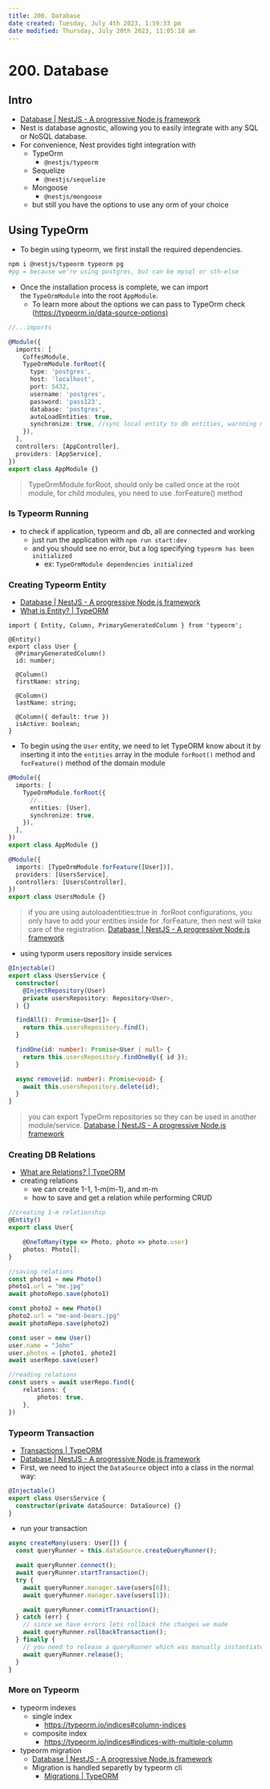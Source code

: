 ```yaml
---
title: 200. Database
date created: Tuesday, July 4th 2023, 1:59:33 pm
date modified: Thursday, July 20th 2023, 11:05:18 am
---
```


# 200. Database

## Intro

- [Database | NestJS - A progressive Node.js framework](https://docs.nestjs.com/techniques/database)
- Nest is database agnostic, allowing you to easily integrate with any SQL or NoSQL database.
- For convenience, Nest provides tight integration with
	- TypeOrm
		- `@nestjs/typeorm`
	- Sequelize
		- `@nestjs/sequelize`
	- Mongoose
		- `@nestjs/mongoose`
	- but still you have the options to use any orm of your choice

## Using TypeOrm

- To begin using typeorm, we first install the required dependencies.

```sh
npm i @nestjs/typeorm typeorm pg   
#pg = because we're using postgres, but can be mysql or sth-else
```

- Once the installation process is complete, we can import the `TypeOrmModule` into the root `AppModule`.
	- To learn more about the options we can pass to TypeOrm check (<https://typeorm.io/data-source-options)>

```ts
//...imports

@Module({
  imports: [
    CoffesModule,
    TypeOrmModule.forRoot({
      type: 'postgres',
      host: 'localhost',
      port: 5432,
      username: 'postgres',
      password: 'pass123',
      database: 'postgres',
      autoLoadEntities: true,
      synchronize: true, //sync local entity to db entities, warnning must be diabled in production
    }),
  ],
  controllers: [AppController],
  providers: [AppService],
})
export class AppModule {}

```

> TypeOrmModule.forRoot, should only be called once at the root module, for child modules, you need to use .forFeature() method

### Is Typeorm Running

- to check if application, typeorm and db, all are connected and working
	- just run the application with `npm run start:dev`
	- and you should see no error, but a log specifying `typeorm has been initialized`
		- ex: `TypeOrmModule dependencies initialized`

### Creating Typeorm Entity

- [Database | NestJS - A progressive Node.js framework](https://docs.nestjs.com/techniques/database#repository-pattern)
- [What is Entity? | TypeORM](https://typeorm.io/#/entities)

```tsx
import { Entity, Column, PrimaryGeneratedColumn } from 'typeorm';

@Entity()
export class User {
  @PrimaryGeneratedColumn()
  id: number;

  @Column()
  firstName: string;

  @Column()
  lastName: string;

  @Column({ default: true })
  isActive: boolean;
}
```

- To begin using the `User` entity, we need to let TypeORM know about it by inserting it into the `entities` array in the module `forRoot()` method and `forFeature()` method of the domain module

```ts
@Module({
  imports: [
    TypeOrmModule.forRoot({
      //...
      entities: [User],
      synchronize: true,
    }),
  ],
})
export class AppModule {}
```

```ts
@Module({
  imports: [TypeOrmModule.forFeature([User])],
  providers: [UsersService],
  controllers: [UsersController],
})
export class UsersModule {}
```

> if you are using autoloadentities:true in .forRoot configurations, you only have to add your entities inside for .forFeature, then nest will take care of the registration. [Database | NestJS - A progressive Node.js framework](https://docs.nestjs.com/techniques/database#auto-load-entities)

- using typorm users repository inside services

```typescript
@Injectable()
export class UsersService {
  constructor(
    @InjectRepository(User)
    private usersRepository: Repository<User>,
  ) {}

  findAll(): Promise<User[]> {
    return this.usersRepository.find();
  }

  findOne(id: number): Promise<User | null> {
    return this.usersRepository.findOneBy({ id });
  }

  async remove(id: number): Promise<void> {
    await this.usersRepository.delete(id);
  }
}
```

> you can export TypeOrm repositories so they can be used in another module/service. [Database | NestJS - A progressive Node.js framework](https://docs.nestjs.com/techniques/database#repository-pattern)

### Creating DB Relations

- [What are Relations? | TypeORM](https://typeorm.io/#/relations)
- creating relations
	- we can create 1-1, 1-m(m-1), and m-m
	- how to save and get a relation while performing CRUD

```ts
//creating 1-m relationship
@Entity()
export class User{

	@OneToMany(type => Photo, photo => photo.user)
	photos: Photo[];
}
```

```ts
//saving relations
const photo1 = new Photo()
photo1.url = "me.jpg"
await photoRepo.save(photo1)

const photo2 = new Photo()
photo2.url = "me-and-bears.jpg"
await photoRepo.save(photo2)

const user = new User()
user.name = "John"
user.photos = [photo1, photo2]
await userRepo.save(user)
```

```ts
//reading relations
const users = await userRepo.find({
    relations: {
        photos: true,
    },
})
```

### Typeorm Transaction

- [Transactions | TypeORM](https://typeorm.io/#/transactions)
- [Database | NestJS - A progressive Node.js framework](https://docs.nestjs.com/techniques/database#typeorm-transactions)
- First, we need to inject the `DataSource` object into a class in the normal way:

```ts
@Injectable()
export class UsersService {
  constructor(private dataSource: DataSource) {}
}
```

- run your transaction

```ts
async createMany(users: User[]) {
  const queryRunner = this.dataSource.createQueryRunner();

  await queryRunner.connect();
  await queryRunner.startTransaction();
  try {
    await queryRunner.manager.save(users[0]);
    await queryRunner.manager.save(users[1]);

    await queryRunner.commitTransaction();
  } catch (err) {
    // since we have errors lets rollback the changes we made
    await queryRunner.rollbackTransaction();
  } finally {
    // you need to release a queryRunner which was manually instantiated
    await queryRunner.release();
  }
}
```

### More on Typeorm

- typeorm indexes
	- single index
		- <https://typeorm.io/indices#column-indices>
	- composite index
		- <https://typeorm.io/indices#indices-with-multiple-column>
- typeorm migration
	- [Database | NestJS - A progressive Node.js framework](https://docs.nestjs.com/techniques/database#migrations)
	- Migration is handled separetly by typeorm cli
		- [Migrations | TypeORM](https://typeorm.io/#/migrations/creating-a-new-migration)
